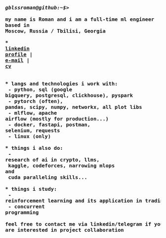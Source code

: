 ### <pre>*gblssroman@github:~$>* <br>my name is Roman and i am a full-time ml engineer<br>based in Moscow, Russia / Tbilisi, Georgia<br><br>* <a href="https://linkedin.com/in/godblessroman" target="_blank">linkedin profile</a> | <a href="mailto:romanscene@icloud.com" target="_blank">e-mail</a> | <a href="https://drive.google.com/file/d/1uOpS4bCSTf3_zr28J1dp8EJiorPYi5HH/view?usp=sharing" target="_blank">cv</a> <br><br>* langs and technologies i work with:<br> - python, sql (google bigquery, postgresql, clickhouse), pyspark<br> - pytorch (often), pandas, scipy, numpy, networkx, all plot libs<br> - mlflow, apache airflow (mostly for production...)<br> - docker, fastapi, postman, selenium, requests<br> - linux (only)<br><br>* things i also do:<br> - research of ai in crypto, llms,<br>   kaggle, codeforces, narrowing mlops and<br>   cuda paralleling skills...<br><br>* things i study:<br> - reinforcement learning and its application in trading<br> - concurrent programming<br><br>feel free to contact me via linkedin/telegram if you are interested in project collaboration<br></pre>




